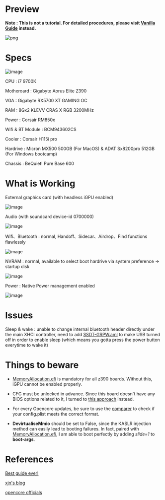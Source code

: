 # Preview #

**Note : This is not a tutorial. For detailed procedures, please visit [Vanilla Guide](https://khronokernel-2.gitbook.io/opencore-vanilla-desktop-guide/) instead.**

![png](https://github.com/stanleyhi8888/Aorus-Elite-Z390-Opencore-EFI/blob/master/pics/about.png)

# Specs #

![image](https://github.com/stanleyhi8888/Aorus-Elite-Z390-Opencore-EFI/blob/master/pics/peripherals.png)

CPU : i7 9700K

Motheroard : Gigabyte Aorus Elite Z390

VGA : Gigabyte RX5700 XT GAMING OC

RAM : 8Gx2 KLEVV CRAS X RGB 3200MHz

Power : Corsair RM850x


Wifi & BT Module : BCM943602CS

Cooler : Corsair H115i pro

Hardrive : Micron MX500 500GB (For MacOS) & ADAT Sx8200pro 512GB (For Windows bootcamp)

Chassis : BeQuiet! Pure Base 600

# What is Working #

External graphics card (with headless iGPU enabled)

![image](https://github.com/stanleyhi8888/Aorus-Elite-Z390-Opencore-EFI/blob/master/pics/GPU.png)

Audio (with soundcard device-id 0700000)

![image](https://github.com/stanleyhi8888/Aorus-Elite-Z390-Opencore-EFI/blob/master/pics/sound.png)


Wifi、Bluetooth : normal, Handoff、Sidecar、Airdrop、Find functions flawlessly

![image](https://github.com/stanleyhi8888/Aorus-Elite-Z390-Opencore-EFI/blob/master/pics/airdrop.png)

NVRAM : normal, available to select boot hardrive via system preference -> startup disk


![image](https://github.com/stanleyhi8888/Aorus-Elite-Z390-Opencore-EFI/blob/master/pics/boot.png)

Power : Native Power management enabled

![image](https://github.com/stanleyhi8888/Aorus-Elite-Z390-Opencore-EFI/blob/master/pics/power.png)

# Issues #

Sleep & wake : unable to change internal bluetooth header directly under the main XHCI controller, need to add [SSDT-GRPW.aml](https://github.com/stanleyhi8888/Aorus-Elite-Z390-Opencore-EFI/blob/master/EFI/OC/ACPI/SSDT-GPRW.aml)
to make USB turned off in order to enable sleep (which means you gotta press the power button everytime to wake it)

# Things to beware #


+ [MemoryAllocation.efi](https://github.com/stanleyhi8888/Aorus-Elite-Z390-Opencore-EFI/blob/master/EFI/OC/Drivers/MemoryAllocation.efi) is mandatory for all z390 boards. Without this, iGPU cannot be enabled properly.

+ CFG must be unlocked in advance. Since this board doesn't have any BIOS options related to it, I turned to [this approach](https://khronokernel-2.gitbook.io/opencore-vanilla-desktop-guide/extras/msr-lock) instead.


+ For every Opencore updates, be sure to use the [comparer](https://github.com/corpnewt/OCConfigCompare) to check if your config.plist meets the correct format.


+ **DevirtualiseMmio** should be set to False, since the KASLR injection method can easily lead to booting failures. In fact, paired with [MemoryAllocation.efi](https://github.com/stanleyhi8888/Aorus-Elite-Z390-Opencore-EFI/blob/master/EFI/OC/Drivers/MemoryAllocation.efi), I am able to boot perfectly by adding _slide=1_ to **boot-args**.

# References #

[Best guide ever!](https://khronokernel-2.gitbook.io/opencore-vanilla-desktop-guide/)

[xjn's blog](https://blog.xjn819.com/)

[opencore officials](https://github.com/acidanthera/OpenCorePkg)
